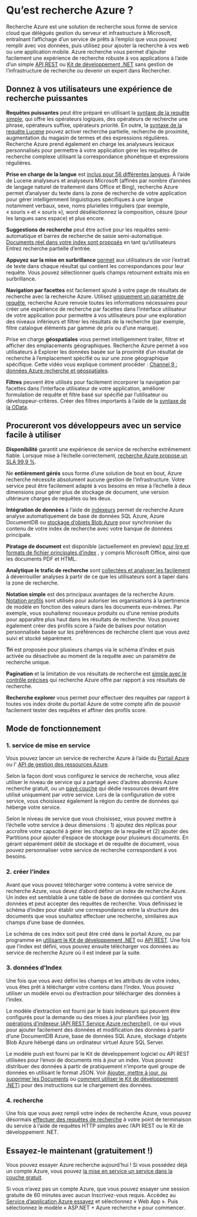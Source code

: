 <properties
    pageTitle="Qu’est recherche Azure | Microsoft Azure | Service de recherche cloud hébergé"
    description="Recherche Azure est un service de recherche entièrement gérés hébergé cloud. Pour plus d’informations cette vue d’ensemble de la fonctionnalité."
    services="search"
    manager="jhubbard"
    authors="ashmaka"
    documentationCenter=""/>

<tags
    ms.service="search"
    ms.devlang="NA"
    ms.workload="search"
    ms.topic="article"
    ms.tgt_pltfrm="na"
    ms.date="08/29/2016"
    ms.author="ashmaka"/>

# <a name="what-is-azure-search"></a>Qu’est recherche Azure ?

Recherche Azure est une solution de recherche sous forme de service cloud que délégués gestion du serveur et infrastructure à Microsoft, entraînant l’affichage d’un service de prêts à l’emploi que vous pouvez remplir avec vos données, puis utilisez pour ajouter la recherche à vos web ou une application mobile. Azure recherche vous permet d’ajouter facilement une expérience de recherche robuste à vos applications à l’aide d’un simple [API REST](https://msdn.microsoft.com/library/azure/dn798935.aspx) ou [Kit de développement .NET](search-howto-dotnet-sdk.md) sans gestion de l’infrastructure de recherche ou devenir un expert dans Rechercher.

## <a name="give-your-users-a-powerful-search-experience"></a>Donnez à vos utilisateurs une expérience de recherche puissantes

**Requêtes puissantes** peut être préparé en utilisant la [syntaxe de la requête simple](https://msdn.microsoft.com/library/azure/dn798920.aspx), qui offre les opérateurs logiques, des opérateurs de recherche une phrase, opérateurs suffixe, opérateurs priorité. En outre, la [syntaxe de la requête Lucene](https://msdn.microsoft.com/library/azure/mt589323.aspx) pouvez activer recherche partielle, recherche de proximité, augmentation du magasin de termes et des expressions régulières. Recherche Azure prend également en charge les analyseurs lexicaux personnalisés pour permettre à votre application gérer les requêtes de recherche complexe utilisant la correspondance phonétique et expressions régulières.

**Prise en charge de la langue** est [inclus pour 56 différentes langues](https://msdn.microsoft.com/library/azure/dn879793.aspx). À l’aide de Lucene analyseurs et analyseurs Microsoft (affinés par nombre d’années de langage naturel de traitement dans Office et Bing), recherche Azure permet d’analyser du texte dans la zone de recherche de votre application pour gérer intelligemment linguistiques spécifiques à une langue notamment verbaux, sexe, noms plurielles irréguliers (par exemple, « souris » et « souris »), word désélectionnez la composition, césure (pour les langues sans espace) et plus encore.

**Suggestions de recherche** peut être activé pour les requêtes semi-automatique et barres de recherche de saisie semi-automatique. [Documents réel dans votre index sont proposés](https://msdn.microsoft.com/library/azure/dn798936.aspx) en tant qu’utilisateurs Entrez recherche partielle d’entrée.

**Appuyez sur la mise en surbrillance** [permet](https://msdn.microsoft.com/library/azure/dn798927.aspx) aux utilisateurs de voir l’extrait de texte dans chaque résultat qui contient les correspondances pour leur requête. Vous pouvez sélectionner quels champs retournent extraits mis en surbrillance.

**Navigation par facettes** est facilement ajouté à votre page de résultats de recherche avec la recherche Azure. Utilisez [uniquement un paramètre de requête](https://msdn.microsoft.com/library/azure/dn798927.aspx), recherche Azure renvoie toutes les informations nécessaires pour créer une expérience de recherche par facettes dans l’interface utilisateur de votre application pour permettre à vos utilisateurs pour une exploration des niveaux inférieurs et filtrer les résultats de la recherche (par exemple, filtre catalogue éléments par gamme de prix ou d’une marque).

Prise en charge **géospatiales** vous permet intelligemment traiter, filtrer et afficher des emplacements géographiques. Recherche Azure permet à vos utilisateurs à Explorer les données basée sur la proximité d’un résultat de recherche à l’emplacement spécifié ou sur une zone géographique spécifique. Cette vidéo vous explique comment procéder : [Channel 9 : données Azure recherche et géospatiales](https://channel9.msdn.com/Shows/Data-Exposed/Azure-Search-and-Geospatial-Data).

**Filtres** peuvent être utilisés pour facilement incorporer la navigation par facettes dans l’interface utilisateur de votre application, améliorer formulation de requête et filtre basé sur spécifié par l’utilisateur ou développeur-critères. Créer des filtres importants à l’aide de la [syntaxe de la OData](https://msdn.microsoft.com/library/azure/dn798921.aspx).

## <a name="empower-your-developers-with-an-easy-to-use-service"></a>Procureront vos développeurs avec un service facile à utiliser

**Disponibilité** garantit une expérience de service de recherche extrêmement fiable. Lorsque mise à l’échelle correctement, [recherche Azure propose un SLA 99,9 %](https://azure.microsoft.com/support/legal/sla/search/v1_0/).

Ne **entièrement gérés** sous forme d’une solution de bout en bout, Azure recherche nécessite absolument aucune gestion de l’infrastructure. Votre service peut être facilement adapté à vos besoins en mise à l’échelle à deux dimensions pour gérer plus de stockage de document, une version ultérieure charges de requêtes ou les deux.

**Intégration de données** à l’aide de [indexeurs](https://msdn.microsoft.com/library/azure/dn946891.aspx) permet de recherche Azure analyse automatiquement de base de données SQL Azure, Azure DocumentDB ou [stockage d’objets Blob Azure](search-howto-indexing-azure-blob-storage.md) pour synchroniser du contenu de votre index de recherche avec votre banque de données principale.

**Piratage de document** est disponible (actuellement en preview) [pour lire et formats de fichier principales d’index](search-howto-indexing-azure-blob-storage.md) , y compris Microsoft Office, ainsi que les documents PDF et HTML.

**Analytique le trafic de recherche** sont [collectées et analyser les facilement](search-traffic-analytics.md) à déverrouiller analyses à partir de ce que les utilisateurs sont à taper dans la zone de recherche.

**Notation simple** est des principaux avantages de la recherche Azure. [Notation profils](https://msdn.microsoft.com/library/azure/dn798928.aspx) sont utilisés pour autoriser les organisations à la pertinence de modèle en fonction des valeurs dans les documents eux-mêmes. Par exemple, vous souhaiterez nouveaux produits ou d’une remise produits pour apparaître plus haut dans les résultats de recherche. Vous pouvez également créer des profils score à l’aide de balises pour notation personnalisée basée sur les préférences de recherche client que vous avez suivi et stocké séparément.

**Tri** est proposée pour plusieurs champs via le schéma d’index et puis activée ou désactivée au moment de la requête avec un paramètre de recherche unique.

**Pagination** et la limitation de vos résultats de recherche est [simple avec le contrôle précises](search-pagination-page-layout.md) qui recherche Azure offre par rapport à vos résultats de recherche.  

**Recherche explorer** vous permet pour effectuer des requêtes par rapport à toutes vos index droite du portail Azure de votre compte afin de pouvoir facilement tester des requêtes et affiner des profils score.

## <a name="how-it-works"></a>Mode de fonctionnement

### <a name="1-provision-service"></a>1. service de mise en service
Vous pouvez lancer un service de recherche Azure à l’aide du [Portail Azure](https://portal.azure.com/) ou l' [API de gestion des ressources Azure](https://msdn.microsoft.com/library/azure/dn832684.aspx).

Selon la façon dont vous configurez le service de recherche, vous allez utiliser le niveau de service qui a partagé avec d’autres abonnés Azure recherche gratuit, ou un [payé couche](https://azure.microsoft.com/pricing/details/search/) qui dédie ressources devant être utilisé uniquement par votre service. Lors de la configuration de votre service, vous choisissez également la région du centre de données qui héberge votre service.

Selon le niveau de service que vous choisissez, vous pouvez mettre à l’échelle votre service à deux dimensions : 1) ajoutez des réplicas pour accroître votre capacité à gérer les charges de la requête et (2) ajouter des Partitions pour ajouter d’espace de stockage pour plusieurs documents. En gérant séparément débit de stockage et de requête de document, vous pouvez personnaliser votre service de recherche correspondant à vos besoins.

### <a name="2-create-index"></a>2. créer l’index
Avant que vous pouvez télécharger votre contenu à votre service de recherche Azure, vous devez d’abord définir un index de recherche Azure. Un index est semblable à une table de base de données qui contient vos données et peut accepter des requêtes de recherche. Vous définissez le schéma d’index pour établir une correspondance entre la structure des documents que vous souhaitez effectuer une recherche, similaires aux champs d’une base de données.

Le schéma de ces index soit peut être créé dans le portail Azure, ou par programme en [utilisant le Kit de développement .NET](search-howto-dotnet-sdk.md) ou [API REST](https://msdn.microsoft.com/library/azure/dn798941.aspx). Une fois que l’index est défini, vous pouvez ensuite télécharger vos données au service de recherche Azure où il est indexé par la suite.

### <a name="3-index-data"></a>3. données d’Index
Une fois que vous avez défini les champs et les attributs de votre index, vous êtes prêt à télécharger votre contenu dans l’index. Vous pouvez utiliser un modèle envoi ou d’extraction pour télécharger des données à l’index.

Le modèle d’extraction est fourni par le biais indexeurs qui peuvent être configurés pour la demande ou des mises à jour planifiées (voir [les opérations d’indexeur (API REST Service Azure recherche)](https://msdn.microsoft.com/library/azure/dn946891.aspx)), ce qui vous pour ajouter facilement des données et modification des données à partir d’une DocumentDB Azure, base de données SQL Azure, stockage d’objets Blob Azure hébergé dans un ordinateur virtuel Azure SQL Server.

Le modèle push est fourni par le Kit de développement logiciel ou API REST utilisées pour l’envoi de documents mis à jour un index. Vous pouvez distribuer des données à partir de pratiquement n’importe quel groupe de données en utilisant le format JSON. Voir [Ajouter, mettre à jour, ou supprimer les Documents](https://msdn.microsoft.com/library/azure/dn798930.aspx) ou [comment utiliser le Kit de développement .NET)](search-howto-dotnet-sdk.md) pour des instructions sur le chargement des données.

### <a name="4-search"></a>4. recherche
Une fois que vous avez rempli votre index de recherche Azure, vous pouvez désormais [effectuer des requêtes de recherche](https://msdn.microsoft.com/library/azure/dn798927.aspx) à votre point de terminaison du service à l’aide de requêtes HTTP simples avec l’API REST ou le Kit de développement .NET.

## <a name="try-it-now-for-free"></a>Essayez-le maintenant (gratuitement !)
Vous pouvez essayer Azure recherche aujourd'hui ! Si vous possédez déjà un compte Azure, vous pouvez [la mise en service un service dans la couche gratuit](search-create-service-portal.md).

Si vous n’avez pas un compte Azure, que vous pouvez essayer une session gratuite de 60 minutes avec aucun Inscrivez-vous requis. Accédez au [Service d’application Azure essayez](http://go.microsoft.com/fwlink/p/?LinkId=618214) et sélectionnez « Web App ». Puis sélectionnez le modèle « ASP.NET + Azure recherche » pour commencer.
